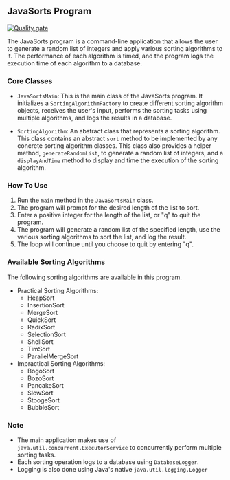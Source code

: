 ## JavaSorts Program

[![Quality gate](https://sonarcloud.io/api/project_badges/quality_gate?project=Monodia3007_JavaSorts)](https://sonarcloud.io/summary/new_code?id=Monodia3007_JavaSorts)

The JavaSorts program is a command-line application that allows the user to generate a random list of integers and apply
various sorting algorithms to it. The performance of each algorithm is timed, and the program logs the execution time of
each algorithm to a database.

### Core Classes

- `JavaSortsMain`: This is the main class of the JavaSorts program. It initializes a `SortingAlgorithmFactory` to create
  different sorting algorithm objects, receives the user's input, performs the sorting tasks using multiple algorithms,
  and logs the results in a database.

- `SortingAlgorithm`: An abstract class that represents a sorting algorithm. This class contains an abstract `sort`
  method to be implemented by any concrete sorting algorithm classes. This class also provides a helper
  method, `generateRandomList`, to generate a random list of integers, and a `displayAndTime` method to display and time
  the execution of the sorting algorithm.

### How To Use

1. Run the `main` method in the `JavaSortsMain` class.
2. The program will prompt for the desired length of the list to sort.
3. Enter a positive integer for the length of the list, or "q" to quit the program.
4. The program will generate a random list of the specified length, use the various sorting algorithms to sort the list,
   and log the result.
5. The loop will continue until you choose to quit by entering "q".

### Available Sorting Algorithms

The following sorting algorithms are available in this program.

- Practical Sorting Algorithms:
    - HeapSort
    - InsertionSort
    - MergeSort
    - QuickSort
    - RadixSort
    - SelectionSort
    - ShellSort
    - TimSort
  - ParallelMergeSort
- Impractical Sorting Algorithms:
    - BogoSort
    - BozoSort
    - PancakeSort
    - SlowSort
    - StoogeSort
    - BubbleSort

### Note

- The main application makes use of `java.util.concurrent.ExecutorService` to concurrently perform multiple sorting
  tasks.
- Each sorting operation logs to a database using `DatabaseLogger`.
- Logging is also done using Java's native `java.util.logging.Logger`